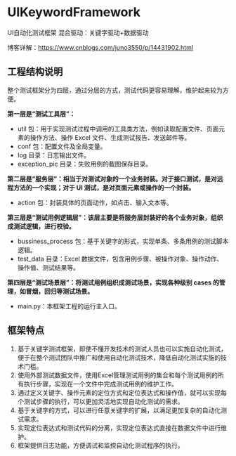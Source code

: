 # UIKeywordFramework
UI自动化测试框架 混合驱动：关键字驱动+数据驱动

博客详解：https://www.cnblogs.com/juno3550/p/14431902.html

<h2>工程结构说明</h2>

整个测试框架分为四层，通过分层的方式，测试代码更容易理解，维护起来较为方便。

**第一层是“测试工具层”：**

* util 包：用于实现测试过程中调用的工具类方法，例如读取配置文件、页面元素的操作方法、操作 Excel 文件、生成测试报告、发送邮件等。
* conf 包：配置文件及全局变量。
* log 目录：日志输出文件。
* exception_pic 目录：失败用例的截图保存目录。

**第二层是“服务层”：相当于对测试对象的一个业务封装。对于接口测试，是对远程方法的一个实现；对于 UI 测试，是对页面元素或操作的一个封装。**

* action 包：封装具体的页面动作，如点击、输入文本等。

**第三层是“测试用例逻辑层”：该层主要是将服务层封装好的各个业务对象，组织成测试逻辑，进行校验。**

* bussiness_process 包：基于关键字的形式，实现单条、多条用例的测试脚本逻辑。
* test_data 目录：Excel 数据文件，包含用例步骤、被操作对象、操作动作、操作值、测试结果等。

**第四层是“测试场景层”：将测试用例组织成测试场景，实现各种级别 cases 的管理，如冒烟，回归等测试场景。**

* main.py：本框架工程的运行主入口。

<h2>框架特点</h2>

1. 基于关键字测试框架，即使不懂开发技术的测试人员也可以实施自动化测试，便于在整个测试团队中推广和使用自动化测试技术，降低自动化测试实施的技术门槛。
2. 使用外部测试数据文件，使用Excel管理测试用例的集合和每个测试用例的所有执行步骤，实现在一个文件中完成测试用例的维护工作。
3. 通过定义关键字、操作元素的定位方式和定位表达式和操作值，就可以实现每个测试步骤的执行，可以更加灵活地实现自动化测试的需求。
4. 基于关键字的方式，可以进行任意关键字的扩展，以满足更加复杂的自动化测试需求。
5. 实现定位表达式和测试代码的分离，实现定位表达式直接在数据文件中进行维护。
6. 框架提供日志功能，方便调试和监控自动化测试程序的执行。
 
